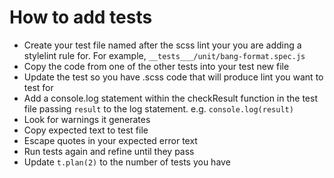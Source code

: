 # How to add tests

* Create your test file named after the scss lint your you are adding a stylelint rule for. For example, `__tests___/unit/bang-format.spec.js`
* Copy the code from one of the other tests into your test new file
* Update the test so you have .scss code that will produce lint you want to test for
* Add a console.log statement within the checkResult function in the test file passing `result` to the log statement. e.g. `console.log(result)`
* Look for warnings it generates
* Copy expected text to test file
* Escape quotes in your expected error text
* Run tests again and refine until they pass
* Update `t.plan(2)` to the number of tests you have
